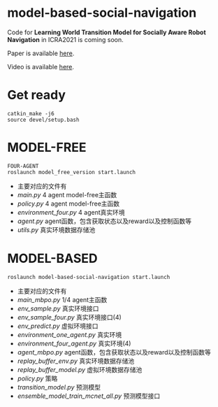 # model-based-social-navigation
Code for **Learning World Transition Model for Socially Aware Robot Navigation** in ICRA2021 is coming soon.



Paper is available [here](https://arxiv.org/abs/2011.03922).



Video is available [here](https://www.youtube.com/watch?v=K7cBViQ9Vds&t=11s).



# Get ready
```
catkin_make -j6
source devel/setup.bash
```

# MODEL-FREE
```
FOUR-AGENT
roslaunch model_free_version start.launch
```

- 主要对应的文件有
- *main.py* 4 agent model-free主函数
- *policy.py* 4 agent model-free主函数
- *environment_four.py* 4 agent真实环境
- *agent.py* agent函数，包含获取状态以及reward以及控制函数等
- *utils.py* 真实环境数据存储池



# MODEL-BASED
```
roslaunch model-based-social-navigation start.launch
```

- 主要对应的文件有
- *main_mbpo.py* 1/4 agent主函数
- *env_sample.py* 真实环境接口
- *env_sample_four.py* 真实环境接口(4)
- *env_predict.py* 虚拟环境接口
- *environment_one_agent.py* 真实环境
- *environment_four_agent.py* 真实环境(4)
- *agent_mbpo.py* agent函数，包含获取状态以及reward以及控制函数等
- *replay_buffer_env.py* 真实环境数据存储池
- *replay_buffer_model.py* 虚拟环境数据存储池
- *policy.py* 策略
- *transition_model.py* 预测模型
- *ensemble_model_train_mcnet_all.py* 预测模型接口
